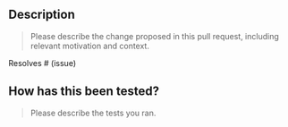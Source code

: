## Description

> Please describe the change proposed in this pull request, including relevant
> motivation and context.

Resolves # (issue)

## How has this been tested?

> Please describe the tests you ran.

